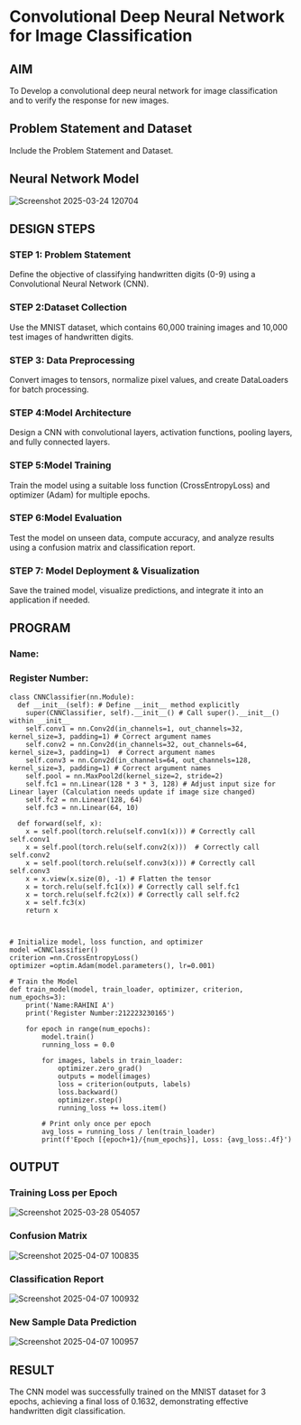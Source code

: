 # Convolutional Deep Neural Network for Image Classification

## AIM

To Develop a convolutional deep neural network for image classification and to verify the response for new images.

## Problem Statement and Dataset

Include the Problem Statement and Dataset.

## Neural Network Model

![Screenshot 2025-03-24 120704](https://github.com/user-attachments/assets/052ed718-d46b-4489-b0d7-af85effed8e6)


## DESIGN STEPS

### STEP 1: Problem Statement
Define the objective of classifying handwritten digits (0-9) using a Convolutional Neural Network (CNN).

### STEP 2:Dataset Collection
Use the MNIST dataset, which contains 60,000 training images and 10,000 test images of handwritten digits.
### STEP 3: Data Preprocessing
Convert images to tensors, normalize pixel values, and create DataLoaders for batch processing.
### STEP 4:Model Architecture
Design a CNN with convolutional layers, activation functions, pooling layers, and fully connected layers.
### STEP 5:Model Training
Train the model using a suitable loss function (CrossEntropyLoss) and optimizer (Adam) for multiple epochs.
### STEP 6:Model Evaluation
Test the model on unseen data, compute accuracy, and analyze results using a confusion matrix and classification report.
### STEP 7: Model Deployment & Visualization
Save the trained model, visualize predictions, and integrate it into an application if needed.


## PROGRAM

### Name:
### Register Number:
```
class CNNClassifier(nn.Module):
  def __init__(self): # Define __init__ method explicitly
    super(CNNClassifier, self).__init__() # Call super().__init__() within __init__
    self.conv1 = nn.Conv2d(in_channels=1, out_channels=32, kernel_size=3, padding=1) # Correct argument names
    self.conv2 = nn.Conv2d(in_channels=32, out_channels=64, kernel_size=3, padding=1)  # Correct argument names
    self.conv3 = nn.Conv2d(in_channels=64, out_channels=128, kernel_size=3, padding=1) # Correct argument names
    self.pool = nn.MaxPool2d(kernel_size=2, stride=2)
    self.fc1 = nn.Linear(128 * 3 * 3, 128) # Adjust input size for Linear layer (Calculation needs update if image size changed)
    self.fc2 = nn.Linear(128, 64)
    self.fc3 = nn.Linear(64, 10)

  def forward(self, x):
    x = self.pool(torch.relu(self.conv1(x))) # Correctly call self.conv1
    x = self.pool(torch.relu(self.conv2(x)))  # Correctly call self.conv2
    x = self.pool(torch.relu(self.conv3(x))) # Correctly call self.conv3
    x = x.view(x.size(0), -1) # Flatten the tensor
    x = torch.relu(self.fc1(x)) # Correctly call self.fc1
    x = torch.relu(self.fc2(x)) # Correctly call self.fc2
    x = self.fc3(x)
    return x



```

```
# Initialize model, loss function, and optimizer
model =CNNClassifier()
criterion =nn.CrossEntropyLoss()
optimizer =optim.Adam(model.parameters(), lr=0.001)
```

```
# Train the Model
def train_model(model, train_loader, optimizer, criterion, num_epochs=3):
    print('Name:RAHINI A')
    print('Register Number:212223230165')

    for epoch in range(num_epochs):
        model.train()
        running_loss = 0.0

        for images, labels in train_loader:
            optimizer.zero_grad()
            outputs = model(images)
            loss = criterion(outputs, labels)
            loss.backward()
            optimizer.step()
            running_loss += loss.item()

        # Print only once per epoch
        avg_loss = running_loss / len(train_loader)
        print(f'Epoch [{epoch+1}/{num_epochs}], Loss: {avg_loss:.4f}')

```

## OUTPUT
### Training Loss per Epoch
![Screenshot 2025-03-28 054057](https://github.com/user-attachments/assets/5c486d8d-e6be-4bc9-8930-1455fcd04e32)


### Confusion Matrix
![Screenshot 2025-04-07 100835](https://github.com/user-attachments/assets/b0cd31c6-3c29-4603-965c-fd5229c32ed8)


### Classification Report
![Screenshot 2025-04-07 100932](https://github.com/user-attachments/assets/b9ea4201-f2f6-460d-bf0e-be1a990b58ce)


### New Sample Data Prediction
![Screenshot 2025-04-07 100957](https://github.com/user-attachments/assets/c1133369-0a78-48a4-9698-58609d6ec6ae)

## RESULT
The CNN model was successfully trained on the MNIST dataset for 3 epochs, achieving a final loss of 0.1632, demonstrating effective handwritten digit classification.
